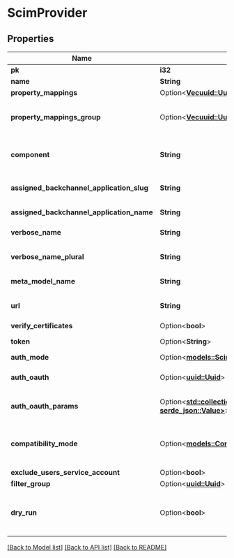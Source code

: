 # ScimProvider

## Properties

Name | Type | Description | Notes
------------ | ------------- | ------------- | -------------
**pk** | **i32** |  | [readonly]
**name** | **String** |  | 
**property_mappings** | Option<[**Vec<uuid::Uuid>**](uuid::Uuid.md)> |  | [optional]
**property_mappings_group** | Option<[**Vec<uuid::Uuid>**](uuid::Uuid.md)> | Property mappings used for group creation/updating. | [optional]
**component** | **String** | Get object component so that we know how to edit the object | [readonly]
**assigned_backchannel_application_slug** | **String** | Internal application name, used in URLs. | [readonly]
**assigned_backchannel_application_name** | **String** | Application's display Name. | [readonly]
**verbose_name** | **String** | Return object's verbose_name | [readonly]
**verbose_name_plural** | **String** | Return object's plural verbose_name | [readonly]
**meta_model_name** | **String** | Return internal model name | [readonly]
**url** | **String** | Base URL to SCIM requests, usually ends in /v2 | 
**verify_certificates** | Option<**bool**> |  | [optional]
**token** | Option<**String**> | Authentication token | [optional]
**auth_mode** | Option<[**models::ScimAuthenticationModeEnum**](SCIMAuthenticationModeEnum.md)> |  | [optional]
**auth_oauth** | Option<[**uuid::Uuid**](uuid::Uuid.md)> | OAuth Source used for authentication | [optional]
**auth_oauth_params** | Option<[**std::collections::HashMap<String, serde_json::Value>**](serde_json::Value.md)> | Additional OAuth parameters, such as grant_type | [optional]
**compatibility_mode** | Option<[**models::CompatibilityModeEnum**](CompatibilityModeEnum.md)> | Alter authentik behavior for vendor-specific SCIM implementations. | [optional]
**exclude_users_service_account** | Option<**bool**> |  | [optional]
**filter_group** | Option<[**uuid::Uuid**](uuid::Uuid.md)> |  | [optional]
**dry_run** | Option<**bool**> | When enabled, provider will not modify or create objects in the remote system. | [optional]

[[Back to Model list]](../README.md#documentation-for-models) [[Back to API list]](../README.md#documentation-for-api-endpoints) [[Back to README]](../README.md)


